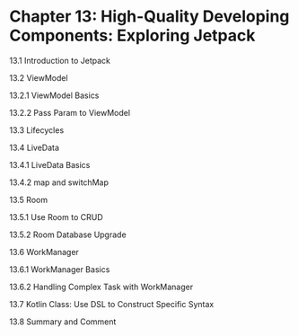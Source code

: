 
# Chapter 13: High-Quality Developing Components: Exploring Jetpack

13.1 Introduction to Jetpack

13.2 ViewModel

13.2.1 ViewModel Basics

13.2.2 Pass Param to ViewModel

13.3 Lifecycles

13.4 LiveData

13.4.1 LiveData Basics

13.4.2 map and switchMap

13.5 Room

13.5.1 Use Room to CRUD

13.5.2 Room Database Upgrade

13.6 WorkManager

13.6.1 WorkManager Basics

13.6.2 Handling Complex Task with WorkManager

13.7 Kotlin Class: Use DSL to Construct Specific Syntax

13.8 Summary and Comment